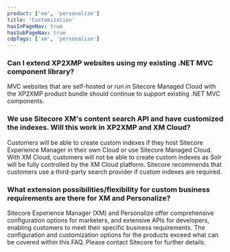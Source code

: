```yaml
---
product: ['xm', 'personalize']
title: 'Customization'
hasInPageNav: true
hasSubPageNav: true
cdpTags: ['xm', 'personalize']
---
```


### Can I extend XP2XMP websites using my existing .NET MVC component library?

MVC websites that are self-hosted or run in Sitecore Managed Cloud with the XP2XMP product bundle should continue to support existing .NET MVC components.

### We use Sitecore XM's content search API and have customized the indexes. Will this work in XP2XMP and XM Cloud?

Customers will be able to create custom indexes if they host Sitecore Experience Manager in their own Cloud or use Sitecore Managed Cloud. With XM Cloud, customers will not be able to create custom indexes as Solr will be fully controlled by the XM Cloud platform. Sitecore recommends that customers use a third-party search provider if custom indexes are required.

### What extension possibilities/flexibility for custom business requirements are there for XM and Personalize?

Sitecore Experience Manager (XM) and Personalize offer comprehensive configuration options for marketers, and extensive APIs for developers, enabling customers to meet their specific business requirements. The configuration and customization options for the products exceed what can be covered within this FAQ. Please contact Sitecore for further details.
